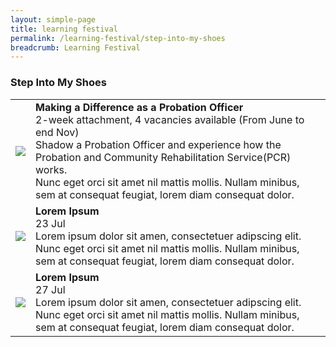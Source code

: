```yaml
---
layout: simple-page
title: learning festival
permalink: /learning-festival/step-into-my-shoes
breadcrumb: Learning Festival
---
```

<!-- ---
layout: leftnav-page-content
title: Step Into My Shoes
permalink: /events/psw-learning-festival/step-into-my-shoes
breadcrumb: Step Into My Shoes
collection_name: events
second_nav_title: "PSW Learning Festival"
---
-->
### Step Into My Shoes

<table>
  <tr>
    <td>
     <a href="/events/learning-journeys/event-details/event-a"> <img src="/images/learning-journey-1.png" />
    </td>
    <td>
      <b>Making a Difference as a Probation Officer</b>
      <br>2-week attachment, 4 vacancies available (From June to end Nov)
      <br>Shadow a Probation Officer and experience how the Probation and Community Rehabilitation Service(PCR) works.
      <br>Nunc eget orci sit amet nil mattis mollis. Nullam minibus, sem at consequat feugiat, lorem diam consequat dolor.
    </td>
  </tr>
  <tr>
    <td>
      <img src="/images/learning-journey-2.png" />
    </td>
    <td>
      <b>Lorem Ipsum</b>
      <br>23 Jul
      <br>Lorem ipsum dolor sit amen, consectetuer adipscing elit.
      <br>Nunc eget orci sit amet nil mattis mollis. Nullam minibus, sem at consequat feugiat, lorem diam consequat dolor.
    </td>
  </tr>
  <tr>
    <td>
      <img src="/images/learning-journey-3.png" />
    </td>
    <td>
      <b>Lorem Ipsum</b>
      <br>27 Jul
      <br>Lorem ipsum dolor sit amen, consectetuer adipscing elit.
      <br>Nunc eget orci sit amet nil mattis mollis. Nullam minibus, sem at consequat feugiat, lorem diam consequat dolor.
    </td>
  </tr>
</table>

